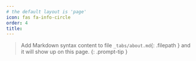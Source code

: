 ```yaml
---
# the default layout is 'page'
icon: fas fa-info-circle
order: 4
title:
---
```


> Add Markdown syntax content to file `_tabs/about.md`{: .filepath } and it will show up on this page.
{: .prompt-tip }
